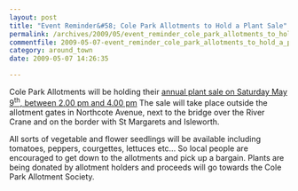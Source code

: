 ```yaml
---
layout: post
title: "Event Reminder&#58; Cole Park Allotments to Hold a Plant Sale"
permalink: /archives/2009/05/event_reminder_cole_park_allotments_to_hold_a_plan.html
commentfile: 2009-05-07-event_reminder_cole_park_allotments_to_hold_a_plan
category: around_town
date: 2009-05-07 14:26:35

---
```


Cole Park Allotments will be holding their [annual plant sale on Saturday May 9<sup>th</sup>, between 2.00 pm and 4.00 pm](/event/auction/200705142123) The sale will take place outside the allotment gates in Northcote Avenue, next to the bridge over the River Crane and on the border with St Margarets and Isleworth.

All sorts of vegetable and flower seedlings will be available including tomatoes, peppers, courgettes, lettuces etc... So local people are encouraged to get down to the allotments and pick up a bargain. Plants are being donated by allotment holders and proceeds will go towards the Cole Park Allotment Society.

